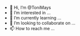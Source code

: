 - 👋 Hi, I’m @ToniMays
- 👀 I’m interested in ...
- 🌱 I’m currently learning ...
- 💞️ I’m looking to collaborate on ...
- 📫 How to reach me ...

<!---
ToniMays/ToniMays is a ✨ special ✨ repository because its `README.md` (this file) appears on your GitHub profile.
You can click the Preview link to take a look at your changes.
--->

